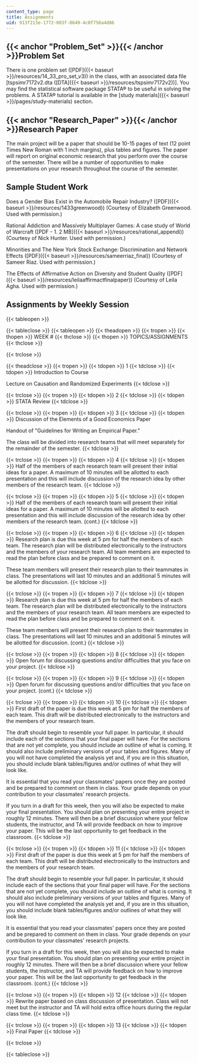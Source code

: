 ```yaml
---
content_type: page
title: Assignments
uid: 913f213e-1772-003f-8649-4c0f756a4d86
---
```


{{< anchor "Problem_Set" >}}{{< /anchor >}}Problem Set
------------------------------------------------------

There is one problem set ([PDF]({{< baseurl >}}/resources/14_33_pro_set_v3)) in the class, with an associated data file \[tspsimr7172v2.dta ([DTA]({{< baseurl >}}/resources/tspsimr7172v2))\]. You may find the statistical software package STATA® to be useful in solving the problems. A STATA® tutorial is available in the [study materials]({{< baseurl >}}/pages/study-materials) section.

{{< anchor "Research_Paper" >}}{{< /anchor >}}Research Paper
------------------------------------------------------------

The main project will be a paper that should be 10-15 pages of text (12 point Times New Roman with 1 inch margins), plus tables and figures. The paper will report on original economic research that you perform over the course of the semester. There will be a number of opportunities to make presentations on your research throughout the course of the semester.

Sample Student Work
-------------------

Does a Gender Bias Exist in the Automobile Repair Industry? ([PDF]({{< baseurl >}}/resources/1433greenwood)) (Courtesy of Elizabeth Greenwood. Used with permission.)

Rational Addiction and Massively Multiplayer Games: A case study of World of Warcraft ([PDF - 1. 2 MB]({{< baseurl >}}/resources/rational_appendi)) (Courtesy of Nick Hunter. Used with permission.)

Minorities and The New York Stock Exchange: Discrimination and Network Effects ([PDF]({{< baseurl >}}/resources/sameerriaz_final)) (Courtesy of Sameer Riaz. Used with permission.)

The Effects of Affirmative Action on Diversity and Student Quality ([PDF]({{< baseurl >}}/resources/leilaaffirmactfinalpaper)) (Courtesy of Leila Agha. Used with permission.)

Assignments by Weekly Session
-----------------------------

{{< tableopen >}}

{{< tableclose >}}
{{< tableopen >}}
{{< theadopen >}}
{{< tropen >}}
{{< thopen >}}
WEEK #
{{< thclose >}}
{{< thopen >}}
TOPICS/ASSIGNMENTS
{{< thclose >}}

{{< trclose >}}

{{< theadclose >}}
{{< tropen >}}
{{< tdopen >}}
1
{{< tdclose >}}
{{< tdopen >}}
Introduction to Course  
  
Lecture on Causation and Randomized Experiments
{{< tdclose >}}

{{< trclose >}}
{{< tropen >}}
{{< tdopen >}}
2
{{< tdclose >}}
{{< tdopen >}}
STATA Review
{{< tdclose >}}

{{< trclose >}}
{{< tropen >}}
{{< tdopen >}}
3
{{< tdclose >}}
{{< tdopen >}}
Discussion of the Elements of a Good Economics Paper  
  
Handout of "Guidelines for Writing an Empirical Paper."  
  
The class will be divided into research teams that will meet separately for the remainder of the semester.
{{< tdclose >}}

{{< trclose >}}
{{< tropen >}}
{{< tdopen >}}
4
{{< tdclose >}}
{{< tdopen >}}
Half of the members of each research team will present their initial ideas for a paper. A maximum of 10 minutes will be allotted to each presentation and this will include discussion of the research idea by other members of the research team.
{{< tdclose >}}

{{< trclose >}}
{{< tropen >}}
{{< tdopen >}}
5
{{< tdclose >}}
{{< tdopen >}}
Half of the members of each research team will present their initial ideas for a paper. A maximum of 10 minutes will be allotted to each presentation and this will include discussion of the research idea by other members of the research team. (cont.)
{{< tdclose >}}

{{< trclose >}}
{{< tropen >}}
{{< tdopen >}}
6
{{< tdclose >}}
{{< tdopen >}}
Research plan is due this week at 5 pm for half the members of each team. The research plan will be distributed electronically to the instructors and the members of your research team. All team members are expected to read the plan before class and be prepared to comment on it.  
  
These team members will present their research plan to their teammates in class. The presentations will last 10 minutes and an additional 5 minutes will be allotted for discussion.
{{< tdclose >}}

{{< trclose >}}
{{< tropen >}}
{{< tdopen >}}
7
{{< tdclose >}}
{{< tdopen >}}
Research plan is due this week at 5 pm for half the members of each team. The research plan will be distributed electronically to the instructors and the members of your research team. All team members are expected to read the plan before class and be prepared to comment on it.  
  
These team members will present their research plan to their teammates in class. The presentations will last 10 minutes and an additional 5 minutes will be allotted for discussion. (cont.)
{{< tdclose >}}

{{< trclose >}}
{{< tropen >}}
{{< tdopen >}}
8
{{< tdclose >}}
{{< tdopen >}}
Open forum for discussing questions and/or difficulties that you face on your project.
{{< tdclose >}}

{{< trclose >}}
{{< tropen >}}
{{< tdopen >}}
9
{{< tdclose >}}
{{< tdopen >}}
Open forum for discussing questions and/or difficulties that you face on your project. (cont.)
{{< tdclose >}}

{{< trclose >}}
{{< tropen >}}
{{< tdopen >}}
10
{{< tdclose >}}
{{< tdopen >}}
First draft of the paper is due this week at 5 pm for half the members of each team. This draft will be distributed electronically to the instructors and the members of your research team.  
  
The draft should begin to resemble your full paper. In particular, it should include each of the sections that your final paper will have. For the sections that are not yet complete, you should include an outline of what is coming. It should also include preliminary versions of your tables and figures. Many of you will not have completed the analysis yet and, if you are in this situation, you should include blank tables/figures and/or outlines of what they will look like.   
  
It is essential that you read your classmates' papers once they are posted and be prepared to comment on them in class. Your grade depends on your contribution to your classmates' research projects.  
  
If you turn in a draft for this week, then you will also be expected to make your final presentation. You should plan on presenting your entire project in roughly 12 minutes. There will then be a brief discussion where your fellow students, the instructor, and TA will provide feedback on how to improve your paper. This will be the last opportunity to get feedback in the classroom.
{{< tdclose >}}

{{< trclose >}}
{{< tropen >}}
{{< tdopen >}}
11
{{< tdclose >}}
{{< tdopen >}}
First draft of the paper is due this week at 5 pm for half the members of each team. This draft will be distributed electronically to the instructors and the members of your research team.  
  
The draft should begin to resemble your full paper. In particular, it should include each of the sections that your final paper will have. For the sections that are not yet complete, you should include an outline of what is coming. It should also include preliminary versions of your tables and figures. Many of you will not have completed the analysis yet and, if you are in this situation, you should include blank tables/figures and/or outlines of what they will look like.  
  
It is essential that you read your classmates' papers once they are posted and be prepared to comment on them in class. Your grade depends on your contribution to your classmates' research projects.  
  
If you turn in a draft for this week, then you will also be expected to make your final presentation. You should plan on presenting your entire project in roughly 12 minutes. There will then be a brief discussion where your fellow students, the instructor, and TA will provide feedback on how to improve your paper. This will be the last opportunity to get feedback in the classroom. (cont.)
{{< tdclose >}}

{{< trclose >}}
{{< tropen >}}
{{< tdopen >}}
12
{{< tdclose >}}
{{< tdopen >}}
Rewrite paper based on class discussion of presentation. Class will not meet but the instructor and TA will hold extra office hours during the regular class time.
{{< tdclose >}}

{{< trclose >}}
{{< tropen >}}
{{< tdopen >}}
13
{{< tdclose >}}
{{< tdopen >}}
Final Paper
{{< tdclose >}}

{{< trclose >}}

{{< tableclose >}}